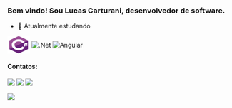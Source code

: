 ### Bem vindo! Sou Lucas Carturani, desenvolvedor de software.

- 🌱 Atualmente estudando
<div>
<img align="center" alt="C#" height="40" width="50" src="https://raw.githubusercontent.com/devicons/devicon/master/icons/csharp/csharp-original.svg">
<img align="center" alt=".Net" height="40" width="70" src="https://img.shields.io/badge/.NET-512BD4?style=for-the-badge&logo=.net&logoColor=white">
<img align="center" alt="Angular" height="40" width="120" src="https://img.shields.io/badge/Angular-DD0031?style=for-the-badge&logo=angular&logoColor=white">
</div>

  #### Contatos:
<a href="https://instagram.com/lucascarturani" target="_blank"><img src="https://img.shields.io/badge/-Instagram-%23E4405F?style=for-the-badge&logo=instagram&logoColor=white" target="_blank"></a>
<a href = "mailto:lucascarturani@gmail.com"><img src="https://img.shields.io/badge/Gmail-D14836?style=for-the-badge&logo=gmail&logoColor=white" target="_blank"></a>
<a href="https://www.linkedin.com/in/lucas-carturani/" target="_blank"><img src="https://img.shields.io/badge/-LinkedIn-%230077B5?style=for-the-badge&logo=linkedin&logoColor=white" target="_blank"></a>

<div>
<a href="https://github.com/lukaoxp">
<!-- <img height="180em" src="https://github-readme-stats.vercel.app/api/top-langs/?username=lukaoxp&layout=compact&langs_count=7&theme=dracula"/> -->
<img height="180em" src="https://github-readme-stats.vercel.app/api?username=lukaoxp&show_icons=true&theme=dracula&include_all_commits=true&count_private=true"/>
</div>

<!--
**Lukaoxp/Lukaoxp** is a ✨ _special_ ✨ repository because its `README.md` (this file) appears on your GitHub profile.

Here are some ideas to get you started:

- 🔭 I’m currently working on ...
- 🌱 I’m currently learning ...
- 👯 I’m looking to collaborate on ...
- 🤔 I’m looking for help with ...
- 💬 Ask me about ...
- 📫 How to reach me: ...
- 😄 Pronouns: ...
- ⚡ Fun fact: ...
-->
